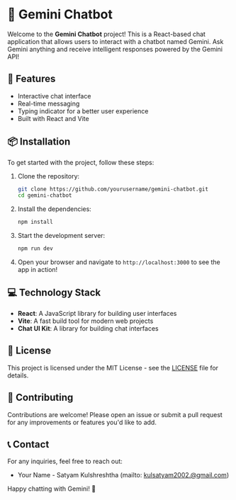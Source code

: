 # 🤖 Gemini Chatbot

Welcome to the **Gemini Chatbot** project! This is a React-based chat application that allows users to interact with a chatbot named Gemini. Ask Gemini anything and receive intelligent responses powered by the Gemini API!

## 🚀 Features

- Interactive chat interface
- Real-time messaging
- Typing indicator for a better user experience
- Built with React and Vite

## 📦 Installation

To get started with the project, follow these steps:

1. Clone the repository:

   ```bash
   git clone https://github.com/yourusername/gemini-chatbot.git
   cd gemini-chatbot
   ```

2. Install the dependencies:

   ```bash
   npm install
   ```

3. Start the development server:

   ```bash
   npm run dev
   ```

4. Open your browser and navigate to `http://localhost:3000` to see the app in action!

## 💻 Technology Stack

- **React**: A JavaScript library for building user interfaces
- **Vite**: A fast build tool for modern web projects
- **Chat UI Kit**: A library for building chat interfaces

## 📄 License

This project is licensed under the MIT License - see the [LICENSE](LICENSE) file for details.

## 🤝 Contributing

Contributions are welcome! Please open an issue or submit a pull request for any improvements or features you'd like to add.

## 📞 Contact

For any inquiries, feel free to reach out:

- Your Name - Satyam Kulshreshtha (mailto: kulsatyam2002.@gmail.com)

Happy chatting with Gemini! 🎉
